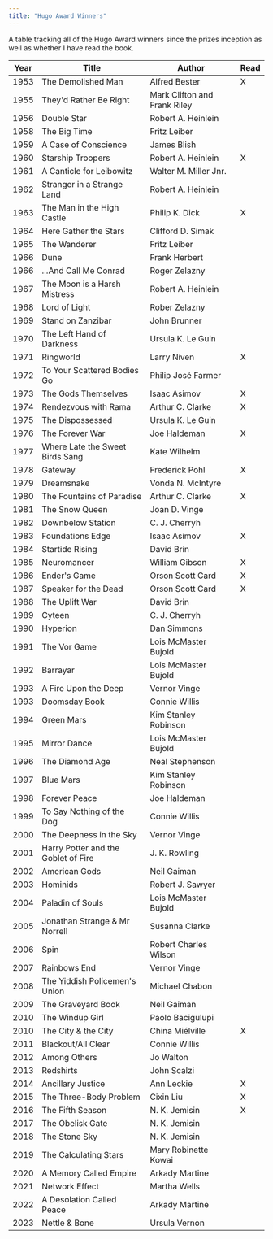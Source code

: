```yaml
---
title: "Hugo Award Winners"
---
```


A table tracking all of the Hugo Award winners since the prizes inception as well as whether I have read the book.

| Year | Title | Author | Read |
|------|-------|--------|------|
| 1953 | The Demolished Man | Alfred Bester  | X |
| 1955 | They'd Rather Be Right | Mark Clifton and Frank Riley |   |
| 1956 | Double Star | Robert A. Heinlein |   |
| 1958 | The Big Time | Fritz Leiber |   |
| 1959 | A Case of Conscience  | James Blish  |  |
| 1960 | Starship Troopers  | Robert A. Heinlein  | X |
| 1961 | A Canticle for Leibowitz | Walter M. Miller Jnr. |  |
| 1962 | Stranger in a Strange Land | Robert A. Heinlein |  |
| 1963 | The Man in the High Castle | Philip K. Dick | X |
| 1964 | Here Gather the Stars | Clifford D. Simak |  |
| 1965 | The Wanderer | Fritz Leiber |  |
| 1966 | Dune | Frank Herbert |  |
| 1966 | ...And Call Me Conrad | Roger Zelazny |  |
| 1967 | The Moon is a Harsh Mistress | Robert A. Heinlein |  |
| 1968 | Lord of Light | Rober Zelazny |  |
| 1969 | Stand on Zanzibar | John Brunner |  |
| 1970 | The Left Hand of Darkness | Ursula K. Le Guin |  |
| 1971 | Ringworld | Larry Niven | X |
| 1972 | To Your Scattered Bodies Go | Philip José Farmer  |  |
| 1973 | The Gods Themselves | Isaac Asimov | X |
| 1974 | Rendezvous with Rama | Arthur C. Clarke | X |
| 1975 | The Dispossessed | Ursula K. Le Guin |  |
| 1976 | The Forever War | Joe Haldeman | X |
| 1977 | Where Late the Sweet Birds Sang | Kate Wilhelm |  |
| 1978 | Gateway | Frederick Pohl | X |
| 1979 | Dreamsnake | Vonda N. McIntyre |  |
| 1980 | The Fountains of Paradise | Arthur C. Clarke | X |
| 1981 | The Snow Queen | Joan D. Vinge |  |
| 1982 | Downbelow Station | C. J. Cherryh |  |
| 1983 | Foundations Edge | Isaac Asimov | X |
| 1984 | Startide Rising | David Brin |  |
| 1985 | Neuromancer | William Gibson | X |
| 1986 | Ender's Game | Orson Scott Card | X |
| 1987 | Speaker for the Dead | Orson Scott Card | X |
| 1988 | The Uplift War | David Brin |  |
| 1989 | Cyteen | C. J. Cherryh |  |
| 1990 | Hyperion | Dan Simmons |  |
| 1991 | The Vor Game | Lois McMaster Bujold |  |
| 1992 | Barrayar | Lois McMaster Bujold |  |
| 1993 | A Fire Upon the Deep | Vernor Vinge |  |
| 1993 | Doomsday Book | Connie Willis |  |
| 1994 | Green Mars | Kim Stanley Robinson |  |
| 1995 | Mirror Dance | Lois McMaster Bujold |  |
| 1996 | The Diamond Age | Neal Stephenson |  |
| 1997 | Blue Mars | Kim Stanley Robinson |  |
| 1998 | Forever Peace | Joe Haldeman |  |
| 1999 | To Say Nothing of the Dog | Connie Willis |  |
| 2000 | The Deepness in the Sky | Vernor Vinge |  |
| 2001 | Harry Potter and the Goblet of Fire | J. K. Rowling |  |
| 2002 | American Gods | Neil Gaiman |  |
| 2003 | Hominids | Robert J. Sawyer |  |
| 2004 | Paladin of Souls | Lois McMaster Bujold |  |
| 2005 | Jonathan Strange &amp; Mr Norrell | Susanna Clarke |  |
| 2006 | Spin | Robert Charles Wilson |  |
| 2007 | Rainbows End | Vernor Vinge |  |
| 2008 | The Yiddish Policemen's Union | Michael Chabon |  |
| 2009 | The Graveyard Book | Neil Gaiman |  |
| 2010 | The Windup Girl | Paolo Bacigulupi |  |
| 2010 | The City &amp; the City | China Miélville | X |
| 2011 | Blackout/All Clear | Connie Willis |  |
| 2012 | Among Others | Jo Walton |  |
| 2013 | Redshirts | John Scalzi |  |
| 2014 | Ancillary Justice | Ann Leckie | X |
| 2015 | The Three-Body Problem | Cixin Liu | X |
| 2016 | The Fifth Season | N. K. Jemisin | X |
| 2017 | The Obelisk Gate | N. K. Jemisin |  |
| 2018 | The Stone Sky | N. K. Jemisin |  |
| 2019 | The Calculating Stars | Mary Robinette Kowai |  |
| 2020 | A Memory Called Empire | Arkady Martine |  |
| 2021 | Network Effect | Martha Wells |  |
| 2022 | A Desolation Called Peace | Arkady Martine |  |
| 2023 | Nettle &amp; Bone | Ursula Vernon |  |
